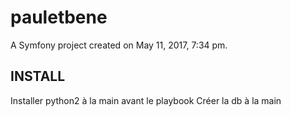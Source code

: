 pauletbene
==========

A Symfony project created on May 11, 2017, 7:34 pm.

INSTALL
-------

Installer python2 à la main avant le playbook
Créer la db à la main
